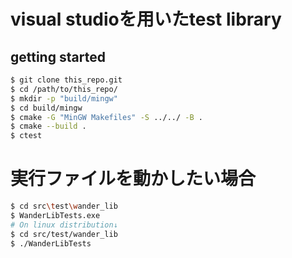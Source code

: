 # visual studioを用いたtest library
## getting started
```bash
$ git clone this_repo.git
$ cd /path/to/this_repo/
$ mkdir -p "build/mingw"
$ cd build/mingw
$ cmake -G "MinGW Makefiles" -S ../../ -B .
$ cmake --build .
$ ctest
```
# 実行ファイルを動かしたい場合
```bash
$ cd src\test\wander_lib
$ WanderLibTests.exe
# On linux distribution↓
$ cd src/test/wander_lib
$ ./WanderLibTests
```
